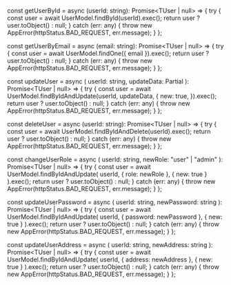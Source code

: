 const getUserById = async (userId: string): Promise<TUser | null> => {
  try {
    const user = await UserModel.findById(userId).exec();
    return user ? user.toObject() : null;
  } catch (err: any) {
    throw new AppError(httpStatus.BAD_REQUEST, err.message);
  }
};

const getUserByEmail = async (email: string): Promise<TUser | null> => {
  try {
    const user = await UserModel.findOne({ email }).exec();
    return user ? user.toObject() : null;
  } catch (err: any) {
    throw new AppError(httpStatus.BAD_REQUEST, err.message);
  }
};

const updateUser = async (
  userId: string,
  updateData: Partial<TUser>
): Promise<TUser | null> => {
  try {
    const user = await UserModel.findByIdAndUpdate(userId, updateData, {
      new: true,
    }).exec();
    return user ? user.toObject() : null;
  } catch (err: any) {
    throw new AppError(httpStatus.BAD_REQUEST, err.message);
  }
};

const deleteUser = async (userId: string): Promise<TUser | null> => {
  try {
    const user = await UserModel.findByIdAndDelete(userId).exec();
    return user ? user.toObject() : null;
  } catch (err: any) {
    throw new AppError(httpStatus.BAD_REQUEST, err.message);
  }
};

const changeUserRole = async (
  userId: string,
  newRole: "user" | "admin"
): Promise<TUser | null> => {
  try {
    const user = await UserModel.findByIdAndUpdate(
      userId,
      { role: newRole },
      { new: true }
    ).exec();
    return user ? user.toObject() : null;
  } catch (err: any) {
    throw new AppError(httpStatus.BAD_REQUEST, err.message);
  }
};

const updateUserPassword = async (
  userId: string,
  newPassword: string
): Promise<TUser | null> => {
  try {
    const user = await UserModel.findByIdAndUpdate(
      userId,
      { password: newPassword },
      { new: true }
    ).exec();
    return user ? user.toObject() : null;
  } catch (err: any) {
    throw new AppError(httpStatus.BAD_REQUEST, err.message);
  }
};

const updateUserAddress = async (
  userId: string,
  newAddress: string
): Promise<TUser | null> => {
  try {
    const user = await UserModel.findByIdAndUpdate(
      userId,
      { address: newAddress },
      { new: true }
    ).exec();
    return user ? user.toObject() : null;
  } catch (err: any) {
    throw new AppError(httpStatus.BAD_REQUEST, err.message);
  }
};